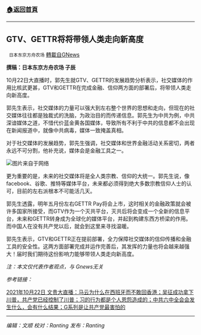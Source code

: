 ###  [:house:返回首頁](https://github.com/ourhimalayas/txt)
---


## GTV、GETTR将将带领人类走向新高度
` 日本东京方舟农场` [轉載自GNews](https://gnews.org/zh-hans/1616670/)

**撰稿：日本东京方舟农场 子辰**

10月22日大直播时，郭先生就GTV、GETTR的发展趋势分析表示，社交媒体的作用比核武更甚，GTV和GETTR在完成金融、信仰两方面的部署后，将带领人类走向新高度。

郭先生表示，社交媒体的力量可以强大到左右整个世界的思想和走向，但现在的社交媒体往往都是独裁式的洗脑，为政治目的而传递信息。郭先生为中共为例，中共深谙媒体之道，不惜代价蓝金黄各国媒体，导致所有不利于中共的信息都不会出现在新闻报道中，就像中共病毒，媒体一致掩盖真相。

对于社交媒体的发展趋势，郭先生强调，社交媒体和世界金融活动关系密切，两者永远不可分割，他补充说，媒体会是金融工具之一。

![](https://assets.gnews.org/wp-content/uploads/2021/10/image0-38-scaled.jpg)图片来自于网络

更为重要的是，未来的社交媒体将是全人类宗教、信仰的大统一。郭先生说，像facebook、谷歌、推特等媒体平台，未来都必须得到绝大多数宗教信仰人士的认可，目前的左右派根本不可能活几天。

郭先生透露，明年五月份左右GETTR Pay将会上市，这时相关的金融政策就会被许多国家所接受，而GTV作为一个灭共平台，灭共后将会变成一个全新的信息平台，未来和GETTR转身成为全球化的媒体平台，并起到构建东西方桥梁的作用。而中国人在没有共产党以后，就会到这里来寻找温暖。

郭先生表示，GTV和GETTR正在提前部署，全力保障社交媒体的信仰传播和金融工具的安全性。这两方面部署完成并运作完善后，其发挥的力量也将会越来越强大！届时我们期待这份影响力能够带领人类走向新高度。

*注：本文仅代表作者观点，与 Gnews无关*

*参考链接：*

[2021年10月22日 文贵大直播：马云为什么在西班牙而不敢回香港；吴征成功拿下川普，共产党已经控制了川普；习的行为都是个人恩怨造成的；中共六中全会会发生什么，会有什么结果；G系列是让共产党最害怕的](https://gtv.org/video/id=6172b02683e948708d05c1b9)

* * *

*编辑：文顺 校对：Ranting 发布：Ranting*
